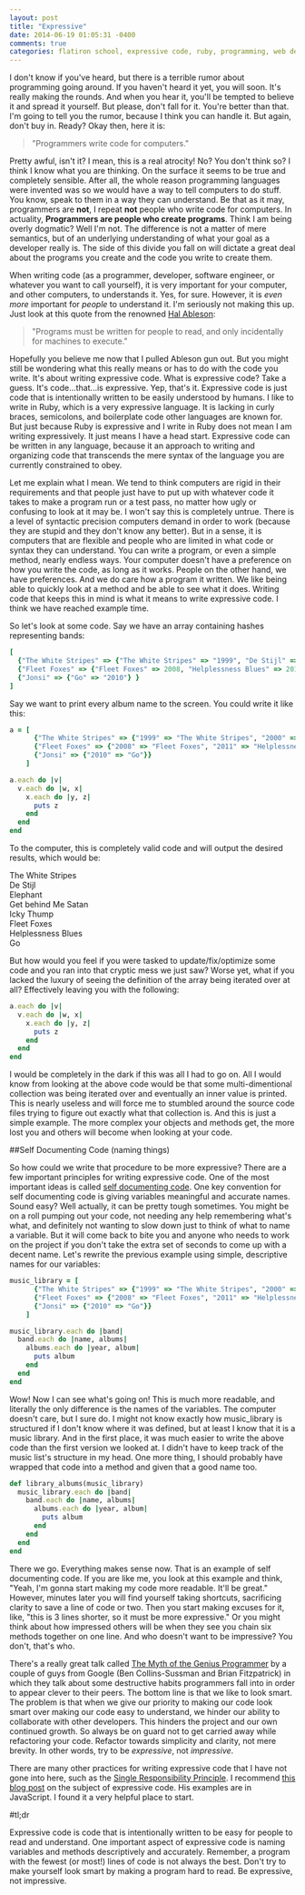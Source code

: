```yaml
---
layout: post
title: "Expressive"
date: 2014-06-19 01:05:31 -0400
comments: true
categories: flatiron school, expressive code, ruby, programming, web development, coding
---
```

I don't know if you've heard, but there is a terrible rumor about programming going around. If you haven't heard it yet, you will soon. It's really making the rounds. And when you hear it, you'll be tempted to believe it and spread it yourself. But please, don't fall for it. You're better than that. I'm going to tell you the rumor, because I think you can handle it. But again, don't buy in. 
Ready? Okay then, here it is:

>"Programmers write code for computers."

Pretty awful, isn't it? I mean, this is a real atrocity! No? You don't think so? I think I know what you are thinking. On the surface it seems to be true and completely sensible. After all, the whole reason programming languages were invented was so we would have a way to tell computers to do stuff. You know, speak to them in a way they can understand. Be that as it may, programmers are **not**, I repeat **not** people who write code for computers. In actuality, **Programmers are people who create programs**. Think I am being overly dogmatic? Well I'm not. The difference is not a matter of mere semantics, but of an underlying understanding of what your goal as a developer really is. The side of this divide you fall on will dictate a great deal about the programs you create and the code you write to create them.

When writing code (as a programmer, developer, software engineer, or whatever you want to call yourself), it is very important for your computer, and other computers, to understands it. Yes, for sure. However, it is *even more* important for *people* to understand it. I'm seriously not making this up. Just look at this quote from the renowned [Hal Ableson](http://en.wikipedia.org/wiki/Hal_Abelson):

>"Programs must be written for people to read, and only incidentally for machines to execute."

Hopefully you believe me now that I pulled Ableson gun out. But you might still be wondering what this really means or has to do with the code you write. It's about writing expressive code. What is expressive code? Take a guess. It's code...that...is expressive. Yep, that's it. Expressive code is just code that is intentionally written to be easily understood by humans. I like to write in Ruby, which is a very expressive language. It is lacking in curly braces, semicolons, and boilerplate code other languages are known for. But just because Ruby is expressive and I write in Ruby does not mean I am writing expressively. It just means I have a head start. Expressive code can be written in any language, because it an approach to writing and organizing code that transcends the mere syntax of the language you are currently constrained to obey. 

Let me explain what I mean. We tend to think computers are rigid in their requirements and that people just have to put up with whatever code it takes to make a program run or a test pass, no matter how ugly or confusing to look at it may be. I won't say this is completely untrue. There is a level of syntactic precision computers demand in order to work (because they are stupid and they don't know any better). But in a sense, it is computers that are flexible and people who are limited in what code or syntax they can understand. You can write a program, or even a simple method, nearly endless ways. Your computer doesn't have a preference on how you write the code, as long as it works. People on the other hand, we have preferences. And we do care how a program it written. We like being able to quickly look at a method and be able to see what it does. Writing code that keeps this in mind is what it means to write expressive code. I think we have reached example time.

So let's look at some code. Say we have an array containing hashes representing bands:

```ruby
[ 
  {"The White Stripes" => {"The White Stripes" => "1999", "De Stijl" => "2000", "Elephant" => "2003", "Get behind Me Satan" => "2005", "Icky Thump" => "2007"} }, 
  {"Fleet Foxes" => {"Fleet Foxes" => 2008, "Helplessness Blues" => 2011}},
  {"Jonsi" => {"Go" => "2010"} } 
]
```

Say we want to print every album name to the screen. You could write it like this:

```ruby
a = [ 
      {"The White Stripes" => {"1999" => "The White Stripes", "2000" => "De Stijl", "2003" => "Elephant", "2005" => "Get behind Me Satan", "2007" => "Icky Thump"}}, 
      {"Fleet Foxes" => {"2008" => "Fleet Foxes", "2011" => "Helplessness Blues"}},
      {"Jonsi" => {"2010" => "Go"}} 
    ]

a.each do |v|
  v.each do |w, x|
    x.each do |y, z|
      puts z
    end
  end
end
``` 

To the computer, this is completely valid code and will output the desired results, which would be:

The White Stripes  
De Stijl  
Elephant  
Get behind Me Satan  
Icky Thump  
Fleet Foxes  
Helplessness Blues  
Go


But how would you feel if you were tasked to update/fix/optimize some code and you ran into that cryptic mess we just saw? Worse yet, what if you lacked the luxury of seeing the definition of the array being iterated over at all? Effectively leaving you with the following:

```ruby
a.each do |v|
  v.each do |w, x|
    x.each do |y, z|
      puts z
    end
  end
end
```

I would be completely in the dark if this was all I had to go on. All I would know from looking at the above code would be that some multi-dimentional collection was being iterated over and eventually an inner value is printed. This is nearly useless and will force me to stumbled around the source code files trying to figure out exactly what that collection is. And this is just a simple example. The more complex your objects and methods get, the more lost you and others will become when looking at your code. 

##Self Documenting Code (naming things)

So how could we write that procedure to be more expressive? There are a few important principles for writing expressive code. One of the most important ideas is called [self documenting code](http://en.wikipedia.org/wiki/Self-documenting). One key convention for self documenting code is giving variables meaningful and accurate names. Sound easy? Well actually, it can be pretty tough sometimes. You might be on a roll pumping out your code, not needing any help remembering what's what, and definitely not wanting to slow down just to think of what to name a variable. But it will come back to bite you and anyone who needs to work on the project if you don't take the extra set of seconds to come up with a decent name. Let's rewrite the previous example using simple, descriptive names for our variables:

```ruby
music_library = [ 
      {"The White Stripes" => {"1999" => "The White Stripes", "2000" => "De Stijl", "2003" => "Elephant", "2005" => "Get behind Me Satan", "2007" => "Icky Thump"}}, 
      {"Fleet Foxes" => {"2008" => "Fleet Foxes", "2011" => "Helplessness Blues"}},
      {"Jonsi" => {"2010" => "Go"}} 
    ]

music_library.each do |band|
  band.each do |name, albums|
    albums.each do |year, album|
      puts album
    end
  end
end
```

Wow! Now I can see what's going on! This is much more readable, and literally the only difference is the names of the variables. The computer doesn't care, but I sure do. I might not know exactly how music_library is structured if I don't know where it was defined, but at least I know that it is a music library. And in the first place, it was much easier to write the above code than the first version we looked at. I didn't have to keep track of the music list's structure in my head. One more thing, I should probably have wrapped that code into a method and given that a good name too. 

```ruby
def library_albums(music_library)
  music_library.each do |band|
    band.each do |name, albums|
      albums.each do |year, album|
        puts album
      end
    end
  end
end
```

There we go. Everything makes sense now. That is an example of self documenting code. If you are like me, you look at this example and think, "Yeah, I'm gonna start making my code more readable. It'll be great." However, minutes later you will find yourself taking shortcuts, sacrificing clarity to save a line of code or two. Then you start making excuses for it, like, "this is 3 lines shorter, so it must be more expressive." Or you might think about how impressed others will be when they see you chain six methods together on one line. And who doesn't want to be impressive? You don't, that's who.

There's a really great talk called [The Myth of the Genius Programmer](https://www.youtube.com/watch?v=0SARbwvhupQ) by a couple of guys from Google (Ben Collins-Sussman and Brian Fitzpatrick) in which they talk about some destructive habits programmers fall into in order to appear clever to their peers. The bottom line is that we like to look smart. The problem is that when we give our priority to making our code look smart over making our code easy to understand, we hinder our ability to collaborate with other developers. This hinders the project and our own continued growth. So always be on guard not to get carried away while refactoring your code. Refactor towards simplicity and clarity, not mere brevity. In other words, try to be *expressive*, not *impressive*.

There are many other practices for writing expressive code that I have not gone into here, such as the [Single Responsibility Principle](http://en.wikipedia.org/wiki/Single_responsibility_principle). I recommend [this blog post](https://robinwinslow.co.uk/2013/11/22/expressive-coding/) on the subject of expressive code. His examples are in JavaScript. I found it a very helpful place to start.

#tl;dr

Expressive code is code that is intentionally written to be easy for people to read and understand. One important aspect of expressive code is naming variables and methods descriptively and accurately. Remember, a program with the fewest (or most!) lines of code is not always the best. Don't try to make yourself look smart by making a program hard to read. Be expressive, not impressive.